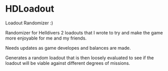# HDLoadout
Loadout Randomizer :)

Randomizer for Helldivers 2 loadouts that I wrote to try and make the game more enjoyable for me and my friends.

Needs updates as game developes and balances are made.

Generates a random loadout that is then loosely evaluated to see if the loadout will be viable against different degrees
of missions.
